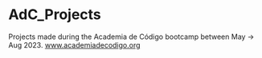 # AdC_Projects

Projects made during the Academia de Código bootcamp between May -> Aug 2023. www.academiadecodigo.org
